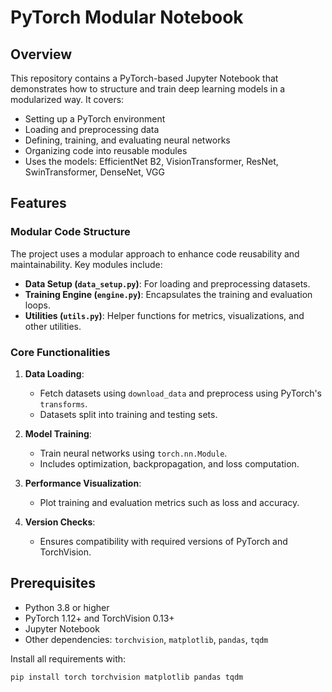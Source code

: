 # PyTorch Modular Notebook

## Overview

This repository contains a PyTorch-based Jupyter Notebook that demonstrates how to structure and train deep learning models in a modularized way. It covers:

- Setting up a PyTorch environment
- Loading and preprocessing data
- Defining, training, and evaluating neural networks
- Organizing code into reusable modules
- Uses the models: EfficientNet B2, VisionTransformer, ResNet, SwinTransformer, DenseNet, VGG
## Features

### Modular Code Structure
The project uses a modular approach to enhance code reusability and maintainability. Key modules include:

- **Data Setup (`data_setup.py`)**: For loading and preprocessing datasets.
- **Training Engine (`engine.py`)**: Encapsulates the training and evaluation loops.
- **Utilities (`utils.py`)**: Helper functions for metrics, visualizations, and other utilities.

### Core Functionalities
1. **Data Loading**:
   - Fetch datasets using `download_data` and preprocess using PyTorch's `transforms`.
   - Datasets split into training and testing sets.

2. **Model Training**:
   - Train neural networks using `torch.nn.Module`.
   - Includes optimization, backpropagation, and loss computation.

3. **Performance Visualization**:
   - Plot training and evaluation metrics such as loss and accuracy.

4. **Version Checks**:
   - Ensures compatibility with required versions of PyTorch and TorchVision.

## Prerequisites

- Python 3.8 or higher
- PyTorch 1.12+ and TorchVision 0.13+
- Jupyter Notebook
- Other dependencies: `torchvision`, `matplotlib`, `pandas`, `tqdm`

Install all requirements with:

```bash
pip install torch torchvision matplotlib pandas tqdm
